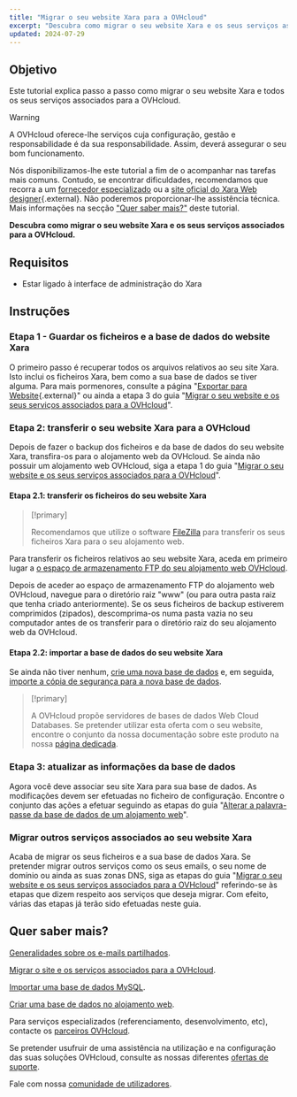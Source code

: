 ```yaml
---
title: "Migrar o seu website Xara para a OVHcloud"
excerpt: "Descubra como migrar o seu website Xara e os seus serviços associados para a OVHcloud"
updated: 2024-07-29
---
```


## Objetivo

Este tutorial explica passo a passo como migrar o seu website Xara e todos os seus serviços associados para a OVHcloud.

> [!warning]
>
> A OVHcloud oferece-lhe serviços cuja configuração, gestão e responsabilidade é da sua responsabilidade. Assim, deverá assegurar o seu bom funcionamento.
>
> Nós disponibilizamos-lhe este tutorial a fim de o acompanhar nas tarefas mais comuns. Contudo, se encontrar dificuldades, recomendamos que recorra a um [fornecedor especializado](/links/partner) ou a [site oficial do Xara Web designer](https://www.xara.com/webdesigner-plus/){.external}. Não poderemos proporcionar-lhe assistência técnica. Mais informações na secção ["Quer saber mais?"](#go-further) deste tutorial.
>

**Descubra como migrar o seu website Xara e os seus serviços associados para a OVHcloud.**

## Requisitos

- Estar ligado à interface de administração do Xara

## Instruções

### Etapa 1 - Guardar os ficheiros e a base de dados do website Xara

O primeiro passo é recuperar todos os arquivos relativos ao seu site Xara. Isto inclui os ficheiros Xara, bem como a sua base de dados se tiver alguma. Para mais pormenores, consulte a página "[Exportar para Website](https://webdesigner.xara.com/bhavtest/test1/xara_desktop/product_support/web_features/exporting_website.html?rhhlterm=website){.external}" ou ainda a etapa 3 do guia "[Migrar o seu website e os seus serviços associados para a OVHcloud](/pages/web_cloud/web_hosting/hosting_migrating_to_ovh)".

### Etapa 2: transferir o seu website Xara para a OVHcloud

Depois de fazer o backup dos ficheiros e da base de dados do seu website Xara, transfira-os para o alojamento web da OVHcloud. Se ainda não possuir um alojamento web OVHcloud, siga a etapa 1 do guia "[Migrar o seu website e os seus serviços associados para a OVHcloud](/pages/web_cloud/web_hosting/hosting_migrating_to_ovh)".

#### Etapa 2.1: transferir os ficheiros do seu website Xara

> [!primary]
>
> Recomendamos que utilize o software [FileZilla](/pages/web_cloud/web_hosting/ftp_filezilla_user_guide) para transferir os seus ficheiros Xara para o seu alojamento web.
>

Para transferir os ficheiros relativos ao seu website Xara, aceda em primeiro lugar a [o espaço de armazenamento FTP do seu alojamento web OVHcloud](/pages/web_cloud/web_hosting/ftp_connection).

Depois de aceder ao espaço de armazenamento FTP do alojamento web OVHcloud, navegue para o diretório raiz "www" (ou para outra pasta raiz que tenha criado anteriormente). Se os seus ficheiros de backup estiverem comprimidos (zipados), descomprima-os numa pasta vazia no seu computador antes de os transferir para o diretório raiz do seu alojamento web da OVHcloud.

#### Etapa 2.2: importar a base de dados do seu website Xara

Se ainda não tiver nenhum, [crie uma nova base de dados](/pages/web_cloud/web_hosting/sql_create_database) e, em seguida, [importe a cópia de segurança para a nova base de dados](/pages/web_cloud/web_hosting/sql_importing_mysql_database).

> [!primary]
>
> A OVHcloud propõe servidores de bases de dados Web Cloud Databases. Se pretender utilizar esta oferta com o seu website, encontre o conjunto da nossa documentação sobre este produto na nossa [página dedicada](/links/web/databases).
>

### Etapa 3: atualizar as informações da base de dados

Agora você deve associar seu site Xara para sua base de dados. As modificações devem ser efetuadas no ficheiro de configuração. Encontre o conjunto das ações a efetuar seguindo as etapas do guia "[Alterar a palavra-passe da base de dados de um alojamento web](/pages/web_cloud/web_hosting/sql_change_password)".

### Migrar outros serviços associados ao seu website Xara

Acaba de migrar os seus ficheiros e a sua base de dados Xara. Se pretender migrar outros serviços como os seus emails, o seu nome de domínio ou ainda as suas zonas DNS, siga as etapas do guia "[Migrar o seu website e os seus serviços associados para a OVHcloud](/pages/web_cloud/web_hosting/hosting_migrating_to_ovh)" referindo-se às etapas que dizem respeito aos serviços que deseja migrar. Com efeito, várias das etapas já terão sido efetuadas neste guia.

## Quer saber mais? <a name="go-further"></a>

[Generalidades sobre os e-mails partilhados](/pages/web_cloud/email_and_collaborative_solutions/mx_plan/email_generalities).

[Migrar o site e os serviços associados para a OVHcloud](/pages/web_cloud/web_hosting/hosting_migrating_to_ovh).

[Importar uma base de dados MySQL](/pages/web_cloud/web_hosting/sql_importing_mysql_database).

[Criar uma base de dados no alojamento web](/pages/web_cloud/web_hosting/sql_create_database).
 
Para serviços especializados (referenciamento, desenvolvimento, etc), contacte os [parceiros OVHcloud](/links/partner).
 
Se pretender usufruir de uma assistência na utilização e na configuração das suas soluções OVHcloud, consulte as nossas diferentes [ofertas de suporte](/links/support).
 
Fale com nossa [comunidade de utilizadores](/links/community).